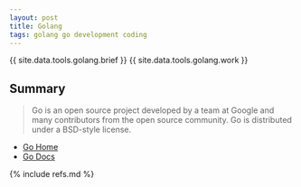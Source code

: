 ```yaml
---
layout: post
title: Golang
tags: golang go development coding
---
```


{{ site.data.tools.golang.brief }}
{{ site.data.tools.golang.work }}

## Summary

> Go is an open source project developed by a team at Google and many contributors from the open source community. Go is distributed under a BSD-style license. 

- [Go Home](https://golang.org/)
- [Go Docs](https://golang.org/doc/)

{% include refs.md %}
